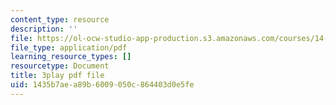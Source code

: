 ```yaml
---
content_type: resource
description: ''
file: https://ol-ocw-studio-app-production.s3.amazonaws.com/courses/14-01-principles-of-microeconomics-fall-2018/1435b7aea89b6009050c864403d0e5fe_FJVOh57UxL8.pdf
file_type: application/pdf
learning_resource_types: []
resourcetype: Document
title: 3play pdf file
uid: 1435b7ae-a89b-6009-050c-864403d0e5fe
---
```

